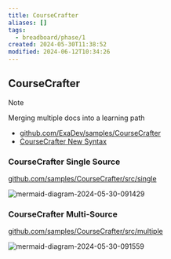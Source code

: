 ```yaml
---
title: CourseCrafter
aliases: []
tags:
  - breadboard/phase/1
created: 2024-05-30T11:38:52
modified: 2024-06-12T10:34:26
---
```


## CourseCrafter

> [!NOTE]
> Merging multiple docs into a learning path

- [github.com/ExaDev/samples/CourseCrafter](https://github.com/ExaDev/breadboard-samples/tree/develop/samples/CourseCrafter)
- [CourseCrafter New Syntax](https://github.com/ExaDev/breadboard-samples/tree/recreating-course-crafter-in-new-syntax/samples/CourseCrafter)

### CourseCrafter Single Source

[github.com/samples/CourseCrafter/src/single](https://github.com/ExaDev/breadboard-samples/tree/recreating-course-crafter-in-new-syntax/samples/CourseCrafter/src/single)

![mermaid-diagram-2024-05-30-091429](projects/Breadboard/files/mermaid-diagram-2024-05-30-091429.svg)

### CourseCrafter Multi-Source

[github.com/samples/CourseCrafter/src/multiple](https://github.com/ExaDev/breadboard-samples/tree/recreating-course-crafter-in-new-syntax/samples/CourseCrafter/src/multiple)

![mermaid-diagram-2024-05-30-091559](projects/Breadboard/files/mermaid-diagram-2024-05-30-091559.svg)
